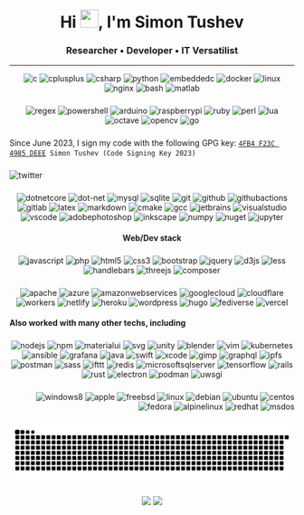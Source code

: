 <h1 align="center">Hi <img src="https://user-images.githubusercontent.com/18350557/176309783-0785949b-9127-417c-8b55-ab5a4333674e.gif" width=32 height=32>, I'm Simon Tushev</h1>
<h3 align="center">Researcher • Developer • IT Versatilist</h3>

---------------------------------------


<div align="center">
  <img src="https://cdn.jsdelivr.net/gh/devicons/devicon/icons/c/c-original.svg" height="64" alt="c"  />
  <img src="https://cdn.jsdelivr.net/gh/devicons/devicon/icons/cplusplus/cplusplus-original.svg" height="64" alt="cplusplus"  />
  <img src="https://cdn.jsdelivr.net/gh/devicons/devicon/icons/csharp/csharp-original.svg" height="64" alt="csharp"  />
  <img src="https://cdn.jsdelivr.net/gh/devicons/devicon/icons/python/python-original.svg" height="64" alt="python"  />
  <img src="https://cdn.jsdelivr.net/gh/devicons/devicon/icons/embeddedc/embeddedc-original.svg" height="64" alt="embeddedc"  />
  <img src="https://skillicons.dev/icons?i=docker" height="64" alt="docker"  />
  <img src="https://skillicons.dev/icons?i=linux" height="64" alt="linux"  />
  <img src="https://cdn.simpleicons.org/nginx/009639" height="64" alt="nginx"  />
  <img src="https://skillicons.dev/icons?i=bash" height="64" alt="bash"  />
  <img src="https://skillicons.dev/icons?i=matlab" height="64" alt="matlab"  />
</div>

###

<div align="center">
  <img src="https://skillicons.dev/icons?i=regex" height="48" alt="regex"  />
  <img src="https://skillicons.dev/icons?i=powershell" height="48" alt="powershell"  />
  <img src="https://skillicons.dev/icons?i=arduino" height="48" alt="arduino"  />
  <img src="https://skillicons.dev/icons?i=raspberrypi" height="48" alt="raspberrypi"  />
  <img src="https://skillicons.dev/icons?i=ruby" height="48" alt="ruby"  />
  <img src="https://skillicons.dev/icons?i=perl" height="48" alt="perl"  />
  <img src="https://skillicons.dev/icons?i=lua" height="48" alt="lua"  />
  <img src="https://skillicons.dev/icons?i=octave" height="48" alt="octave"  />
  <img src="https://cdn.jsdelivr.net/gh/devicons/devicon/icons/opencv/opencv-original.svg" height="48" alt="opencv"  />
  <img src="https://skillicons.dev/icons?i=go" height="48" alt="go"  />
</div>


###
<p align="left">Since June 2023, I sign my code with the following GPG key: <code><a href="https://keyserver.ubuntu.com/pks/lookup?search=4FB4F23C4985DEEE&fingerprint=on&op=index">4FB4 F23C 4985 DEEE</a> Simon Tushev (Code Signing Key 2023)</code></p>


###

<div align="left">
  <img src="https://raw.githubusercontent.com/maurodesouza/profile-readme-generator/master/src/assets/icons/social/twitter/default.svg" width="52" height="40" alt="twitter"  />
</div>

###
<div align="center">
  <img src="https://cdn.jsdelivr.net/gh/devicons/devicon/icons/dotnetcore/dotnetcore-original.svg" height="40" alt="dotnetcore"  />
  <img src="https://cdn.jsdelivr.net/gh/devicons/devicon/icons/dot-net/dot-net-plain-wordmark.svg" height="40" alt="dot-net"  />
  <img src="https://skillicons.dev/icons?i=mysql" height="40" alt="mysql"  />
  <img src="https://cdn.jsdelivr.net/gh/devicons/devicon/icons/sqlite/sqlite-original.svg" height="40" alt="sqlite"  />
  <img src="https://skillicons.dev/icons?i=git" height="40" alt="git"  />
  <img src="https://skillicons.dev/icons?i=github" height="40" alt="github"  />
  <img src="https://skillicons.dev/icons?i=githubactions" height="40" alt="githubactions"  />
  <img src="https://skillicons.dev/icons?i=gitlab" height="40" alt="gitlab"  />
  <img src="https://skillicons.dev/icons?i=latex" height="40" alt="latex"  />
  <img src="https://skillicons.dev/icons?i=md" height="40" alt="markdown"  />
  <img src="https://cdn.jsdelivr.net/gh/devicons/devicon/icons/cmake/cmake-original.svg" height="40" alt="cmake"  />
  <img src="https://cdn.jsdelivr.net/gh/devicons/devicon/icons/gcc/gcc-original.svg" height="40" alt="gcc"  />
  <img src="https://cdn.jsdelivr.net/gh/devicons/devicon/icons/jetbrains/jetbrains-original.svg" height="40" alt="jetbrains"  />
  <img src="https://skillicons.dev/icons?i=visualstudio" height="40" alt="visualstudio"  />
  <img src="https://skillicons.dev/icons?i=vscode" height="40" alt="vscode"  />
  <img src="https://skillicons.dev/icons?i=ps" height="40" alt="adobephotoshop"  />
  <img src="https://cdn.jsdelivr.net/gh/devicons/devicon/icons/inkscape/inkscape-original.svg" height="40" alt="inkscape"  />
  <img src="https://cdn.jsdelivr.net/gh/devicons/devicon/icons/numpy/numpy-original.svg" height="40" alt="numpy"  />
  <img src="https://cdn.jsdelivr.net/gh/devicons/devicon/icons/nuget/nuget-original.svg" height="40" alt="nuget"  />
  <img src="https://cdn.simpleicons.org/jupyter/F37626" height="40" alt="jupyter"  />
</div>

<h4 align="center">Web/Dev stack</h4>

###

<div align="center">
  <img src="https://skillicons.dev/icons?i=js" height="40" alt="javascript"  />
  <img src="https://skillicons.dev/icons?i=php" height="40" alt="php"  />
  <img src="https://skillicons.dev/icons?i=html" height="40" alt="html5"  />
  <img src="https://skillicons.dev/icons?i=css" height="40" alt="css3"  />
  <img src="https://skillicons.dev/icons?i=bootstrap" height="40" alt="bootstrap"  />
  <img src="https://skillicons.dev/icons?i=jquery" height="40" alt="jquery"  />
  <img src="https://skillicons.dev/icons?i=d3" height="40" alt="d3js"  />
  <img src="https://cdn.jsdelivr.net/gh/devicons/devicon/icons/less/less-plain-wordmark.svg" height="40" alt="less"  />
  <img src="https://cdn.simpleicons.org/handlebarsdotjs/000000" height="40" alt="handlebars"  />
  <img src="https://skillicons.dev/icons?i=threejs" height="40" alt="threejs"  />
  <img src="https://cdn.jsdelivr.net/gh/devicons/devicon/icons/composer/composer-original.svg" height="40" alt="composer"  />
</div>

###

<div align="center">
  <img src="https://cdn.simpleicons.org/apache/D22128" height="40" alt="apache"  />
  <img src="https://skillicons.dev/icons?i=azure" height="40" alt="azure"  />
  <img src="https://skillicons.dev/icons?i=aws" height="40" alt="amazonwebservices"  />
  <img src="https://skillicons.dev/icons?i=gcp" height="40" alt="googlecloud"  />
  <img src="https://skillicons.dev/icons?i=cloudflare" height="40" alt="cloudflare"  />
  <img src="https://skillicons.dev/icons?i=workers" height="40" alt="workers"  />
  <img src="https://skillicons.dev/icons?i=netlify" height="40" alt="netlify"  />
  <img src="https://skillicons.dev/icons?i=heroku" height="40" alt="heroku"  />
  <img src="https://skillicons.dev/icons?i=wordpress" height="40" alt="wordpress"  />
  <img src="https://cdn.simpleicons.org/hugo/FF4088" height="40" alt="hugo"  />
  <img src="https://skillicons.dev/icons?i=fediverse" height="40" alt="fediverse"  />
  <img src="https://skillicons.dev/icons?i=vercel" height="40" alt="vercel"  />
</div>


<h4 align="left">Also worked with many other techs, including</h4>

###

<div align="center">
  <img src="https://skillicons.dev/icons?i=nodejs" height="36" alt="nodejs"  />
  <img src="https://cdn.simpleicons.org/npm/CB3837" height="36" alt="npm"  />
  <img src="https://skillicons.dev/icons?i=materialui" height="36" alt="materialui"  />
  <img src="https://skillicons.dev/icons?i=svg" height="36" alt="svg"  />
  <img src="https://skillicons.dev/icons?i=unity" height="36" alt="unity"  />
  <img src="https://skillicons.dev/icons?i=blender" height="36" alt="blender"  />
  <img src="https://skillicons.dev/icons?i=vim" height="36" alt="vim"  />
  <img src="https://cdn.jsdelivr.net/gh/devicons/devicon/icons/kubernetes/kubernetes-plain.svg" height="36" alt="kubernetes"  />
  <img src="https://skillicons.dev/icons?i=ansible" height="36" alt="ansible"  />
  <img src="https://skillicons.dev/icons?i=grafana" height="36" alt="grafana"  />
  <img src="https://skillicons.dev/icons?i=java" height="36" alt="java"  />
  <img src="https://skillicons.dev/icons?i=swift" height="36" alt="swift"  />
  <img src="https://cdn.jsdelivr.net/gh/devicons/devicon/icons/xcode/xcode-original.svg" height="36" alt="xcode"  />
  <img src="https://cdn.simpleicons.org/gimp/5C5543" height="36" alt="gimp"  />
  <img src="https://skillicons.dev/icons?i=graphql" height="36" alt="graphql"  />
  <img src="https://skillicons.dev/icons?i=ipfs" height="36" alt="ipfs"  />
  <img src="https://cdn.simpleicons.org/postman/FF6C37" height="36" alt="postman"  />
  <img src="https://skillicons.dev/icons?i=sass" height="36" alt="sass"  />
  <img src="https://cdn.simpleicons.org/ifttt/000000" height="36" alt="ifttt"  />
  <img src="https://cdn.jsdelivr.net/gh/devicons/devicon/icons/redis/redis-original.svg" height="36" alt="redis"  />
  <img src="https://cdn.jsdelivr.net/gh/devicons/devicon/icons/microsoftsqlserver/microsoftsqlserver-plain.svg" height="36" alt="microsoftsqlserver"  />
  <img src="https://skillicons.dev/icons?i=tensorflow" height="36" alt="tensorflow"  />
  <img src="https://skillicons.dev/icons?i=rails" height="36" alt="rails"  />
  <img src="https://skillicons.dev/icons?i=rust" height="36" alt="rust"  />
  <img src="https://cdn.jsdelivr.net/gh/devicons/devicon/icons/electron/electron-original.svg" height="36" alt="electron"  />
  <img src="https://cdn.jsdelivr.net/gh/devicons/devicon/icons/podman/podman-original.svg" height="36" alt="podman"  />
  <img src="https://cdn.jsdelivr.net/gh/devicons/devicon/icons/uwsgi/uwsgi-original.svg" height="36" alt="uwsgi"  />
</div>

###

<div align="right">
  <img src="https://cdn.jsdelivr.net/gh/devicons/devicon/icons/windows8/windows8-original.svg" height="36" alt="windows8"  />
  <img src="https://cdn.jsdelivr.net/gh/devicons/devicon/icons/apple/apple-original.svg" height="36" alt="apple"  />
  <img src="https://cdn.simpleicons.org/freebsd/AB2B28" height="36" alt="freebsd"  />
  <img src="https://skillicons.dev/icons?i=linux" height="36" alt="linux"  />
  <img src="https://cdn.simpleicons.org/debian/A81D33" height="36" alt="debian"  />
  <img src="https://cdn.jsdelivr.net/gh/devicons/devicon/icons/ubuntu/ubuntu-plain.svg" height="36" alt="ubuntu"  />
  <img src="https://cdn.jsdelivr.net/gh/devicons/devicon/icons/centos/centos-original.svg" height="36" alt="centos"  />
  <img src="https://cdn.simpleicons.org/fedora/51A2DA" height="36" alt="fedora"  />
  <img src="https://skillicons.dev/icons?i=alpinejs" height="36" alt="alpinelinux"  />
  <img src="https://cdn.simpleicons.org/redhat/EE0000" height="36" alt="redhat"  />
  <img src="https://cdn.jsdelivr.net/gh/devicons/devicon/icons/msdos/msdos-original.svg" height="36" alt="msdos"  />
</div>

###


<!-- -------------------------------------------------------------- -->


<p align="center" >
	<picture>
	  <source media="(prefers-color-scheme: dark)" srcset="https://raw.githubusercontent.com/tushev/tushev/output/github-contribution-grid-snake-dark.svg" />
	  <source media="(prefers-color-scheme: light)" srcset="https://raw.githubusercontent.com/tushev/tushev/output/github-contribution-grid-snake.svg" />
	  <img alt="github-snake" src="https://raw.githubusercontent.com/tushev/tushev/output/github-contribution-grid-snake.svg" />
	</picture>
</p>

<p align="center" >
      <!-- Stats -->
      <picture width="437">
          <source
            srcset="https://github-readme-stats.vercel.app/api?username=tushev&show_icons=true&count_private=true&card_width=437&theme=dark"
            media="(prefers-color-scheme: dark)"
          />
          <source
            srcset="https://github-readme-stats.vercel.app/api?username=tushev&show_icons=true&count_private=true&card_width=437"
            media="(prefers-color-scheme: light), (prefers-color-scheme: no-preference)"
          />
          <img width="437" src="https://github-readme-stats.vercel.app/api?username=tushev&show_icons=true&count_private=true&card_width=437" />
      </picture>
      <!-- Streak -->
      <picture width="400">
          <source
            srcset="https://github-readme-streak-stats.herokuapp.com/?user=tushev&show_icons=true&count_private=true&card_width=400&theme=dark"
            media="(prefers-color-scheme: dark)"
          />
          <source
            srcset="https://github-readme-streak-stats.herokuapp.com/?user=tushev&show_icons=true&count_private=true&card_width=400"
            media="(prefers-color-scheme: light), (prefers-color-scheme: no-preference)"
          />
          <img width="400" src="https://github-readme-streak-stats.herokuapp.com/?user=tushev&show_icons=true&count_private=true&card_width=400" />
      </picture>
</p>
